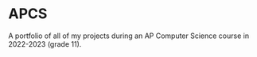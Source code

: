 # APCS
A portfolio of all of my projects during an AP Computer Science course in 2022-2023 (grade 11).
